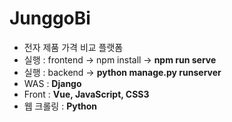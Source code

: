 # JunggoBi
- 전자 제품 가격 비교 플랫폼
- 실행 : frontend -> npm install -> **npm run serve**
- 실행 : backend -> **python manage.py runserver**
- WAS : **Django**
- Front : **Vue, JavaScript, CSS3**
- 웹 크롤링 : **Python**

